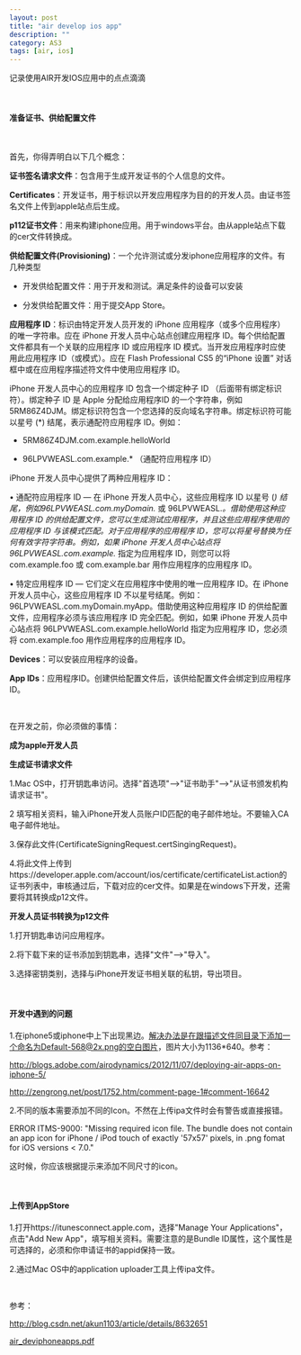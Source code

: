 ```yaml
---
layout: post
title: "air develop ios app"
description: ""
category: AS3
tags: [air, ios]
---
```



记录使用AIR开发IOS应用中的点点滴滴

<br/>

#### 准备证书、供给配置文件
<br/>

首先，你得弄明白以下几个概念：

**证书签名请求文件**：包含用于生成开发证书的个人信息的文件。


**Certificates**：开发证书，用于标识以开发应用程序为目的的开发人员。由证书签名文件上传到apple站点后生成。


**p112证书文件**：用来构建iphone应用。用于windows平台。由从apple站点下载的cer文件转换成。



**供给配置文件(Provisioning)**：一个允许测试或分发iphone应用程序的文件。有几种类型

- 开发供给配置文件：用于开发和测试。满足条件的设备可以安装

- 分发供给配置文件：用于提交App Store。


**应用程序 ID**：标识由特定开发人员开发的 iPhone 应用程序（或多个应用程序）的唯一字符串。应在 iPhone 开发人员中心站点创建应用程序 ID。每个供给配置文件都具有一个关联的应用程序 ID 或应用程序 ID 模式。当开发应用程序时应使用此应用程序 ID（或模式）。应在 Flash Professional CS5 的“iPhone 设置” 对话框中或在应用程序描述符文件中使用应用程序 ID。

iPhone 开发人员中心的应用程序 ID 包含一个绑定种子 ID （后面带有绑定标识符）。绑定种子 ID 是 Apple 分配给应用程序ID 的一个字符串，例如 5RM86Z4DJM。绑定标识符包含一个您选择的反向域名字符串。绑定标识符可能以星号 (*) 结尾，表示通配符应用程序 ID。例如：

- 5RM86Z4DJM.com.example.helloWorld

- 96LPVWEASL.com.example.* （通配符应用程序 ID）

iPhone 开发人员中心提供了两种应用程序 ID：

• 通配符应用程序 ID — 在 iPhone 开发人员中心，这些应用程序 ID 以星号 (*) 结尾，例如96LPVWEASL.com.myDomain.* 或 96LPVWEASL.*。借助使用这种应用程序 ID 的供给配置文件，您可以生成测试应用程序，并且这些应用程序使用的应用程序 ID 与该模式匹配。对于应用程序的应用程序 ID，您可以将星号替换为任何有效字符字符串。例如，如果 iPhone 开发人员中心站点将 96LPVWEASL.com.example.* 指定为应用程序 ID，则您可以将 com.example.foo 或 com.example.bar 用作应用程序的应用程序 ID。

• 特定应用程序 ID — 它们定义在应用程序中使用的唯一应用程序 ID。在 iPhone 开发人员中心，这些应用程序 ID 不以星号结尾。例如：96LPVWEASL.com.myDomain.myApp。借助使用这种应用程序 ID 的供给配置文件，应用程序必须与该应用程序 ID 完全匹配。例如，如果 iPhone 开发人员中心站点将 96LPVWEASL.com.example.helloWorld 指定为应用程序 ID，您必须将 com.example.foo 用作应用程序的应用程序 ID。




**Devices**：可以安装应用程序的设备。  


     
**App IDs**：应用程序ID。创建供给配置文件后，该供给配置文件会绑定到应用程序ID。


<br/>

在开发之前，你必须做的事情：

**成为apple开发人员**


**生成证书请求文件**

1.Mac OS中，打开钥匙串访问。选择"首选项"-->"证书助手"-->"从证书颁发机构请求证书"。

2 填写相关资料，输入iPhone开发人员账户ID匹配的电子邮件地址。不要输入CA电子邮件地址。

3.保存此文件(CertificateSigningRequest.certSingingRequest)。

4.将此文件上传到https://developer.apple.com/account/ios/certificate/certificateList.action的证书列表中，审核通过后，下载对应的cer文件。如果是在windows下开发，还需要将其转换成p12文件。


**开发人员证书转换为p12文件**

1.打开钥匙串访问应用程序。

2.将下载下来的证书添加到钥匙串，选择"文件"-->"导入"。

3.选择密钥类别，选择与iPhone开发证书相关联的私钥，导出项目。




<br/>

#### 开发中遇到的问题

1.在iphone5或iphone中上下出现黑边。解决办法是在跟描述文件同目录下添加一个命名为Default-568@2x.png的空白图片，图片大小为1136*640。参考：

http://blogs.adobe.com/airodynamics/2012/11/07/deploying-air-apps-on-iphone-5/

http://zengrong.net/post/1752.htm/comment-page-1#comment-16642


2.不同的版本需要添加不同的Icon。不然在上传ipa文件时会有警告或直接报错。

ERROR ITMS-9000: "Missing required icon file. The bundle does not contain an app icon for iPhone / iPod touch of exactly '57x57' pixels, in .png fomat for iOS versions < 7.0."

这时候，你应该根据提示来添加不同尺寸的icon。



<br/>

#### 上传到AppStore

1.打开https://itunesconnect.apple.com，选择"Manage Your Applications"，点击"Add New App"，填写相关资料。需要注意的是Bundle ID属性，这个属性是可选择的，必须和你申请证书的appid保持一致。

2.通过Mac OS中的application uploader工具上传ipa文件。



<br/>

参考：

http://blog.csdn.net/akun1103/article/details/8632651

[air_deviphoneapps.pdf](http://help.adobe.com/zh_CN/air/build/air_buildingapps.pdf)
